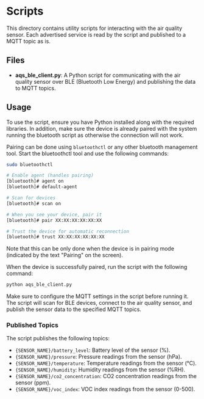# Scripts

This directory contains utility scripts for interacting with the air quality sensor. Each advertised service is read by the script and published to a MQTT topic as is.

## Files

- **aqs_ble_client.py**: A Python script for communicating with the air quality sensor over BLE (Bluetooth Low Energy) and publishing the data to MQTT topics.

## Usage
To use the script, ensure you have Python installed along with the required libraries. In addition, make sure the device is already paired with the system running the bluetooth script as otherwise the connection will not work.

Pairing can be done using `bluetoothctl` or any other bluetooth management tool. Start the bluetoothctl tool and use the following commands:

```bash
sudo bluetoothctl

# Enable agent (handles pairing)
[bluetooth]# agent on
[bluetooth]# default-agent

# Scan for devices
[bluetooth]# scan on

# When you see your device, pair it
[bluetooth]# pair XX:XX:XX:XX:XX:XX

# Trust the device for automatic reconnection
[bluetooth]# trust XX:XX:XX:XX:XX:XX
```

Note that this can be only done when the device is in pairing mode (indicated by the text "Pairing" on the screen).

When the device is successfully paired, run the script with the following command:

```bash
python aqs_ble_client.py
```

Make sure to configure the MQTT settings in the script before running it. The script will scan for BLE devices, connect to the air quality sensor, and publish the sensor data to the specified MQTT topics.

### Published Topics
The script publishes the following topics:
- `{SENSOR_NAME}/battery_level`: Battery level of the sensor (%).
- `{SENSOR_NAME}/pressure`: Pressure readings from the sensor (hPa).
- `{SENSOR_NAME}/temperature`: Temperature readings from the sensor (°C).
- `{SENSOR_NAME}/humidity`: Humidity readings from the sensor (%RH).
- `{SENSOR_NAME}/co2_concentration`: CO2 concentration readings from the sensor (ppm).
- `{SENSOR_NAME}/voc_index`: VOC index readings from the sensor (0-500).